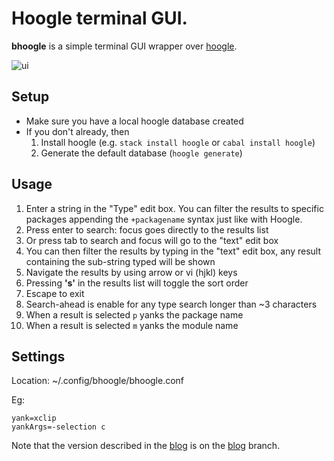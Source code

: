 # Hoogle terminal GUI.

**bhoogle** is a simple terminal GUI wrapper over [hoogle](https://hackage.haskell.org/package/hoogle). 


![ui](http://www.andrevdm.com/images/bhoogle.png)


## Setup
 - Make sure you have a local hoogle database created
 - If you don't already, then
   1. Install hoogle (e.g. ```stack install hoogle``` or ```cabal install hoogle```)
   1. Generate the default database (```hoogle generate```)

## Usage
 1. Enter a string in the "Type" edit box. You can filter the results to specific packages appending the `+packagename` syntax just like with Hoogle.
 1. Press enter to search: focus goes directly to the results list
 1. Or press tab to search and focus will go to the "text" edit box
 1. You can then filter the results by typing in the "text" edit box, any result containing the sub-string typed will be shown
 1. Navigate the results by using arrow or vi (hjkl) keys
 1. Pressing **'s'** in the results list will toggle the sort order
 1. Escape to exit
 1. Search-ahead is enable for any type search longer than ~3 characters
 1. When a result is selected `p` yanks the package name
 1. When a result is selected `m` yanks the module name


## Settings

Location: ~/.config/bhoogle/bhoogle.conf 

Eg:

    yank=xclip
    yankArgs=-selection c


Note that the version described in the [blog](http://www.andrevdm.com/posts/2022-09-07-bhoogle.html) is on the [blog](https://github.com/andrevdm/bhoogle/tree/blog) branch.
